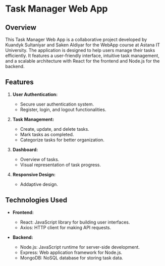 # Task Manager Web App

## Overview

This Task Manager Web App is a collaborative project developed by Kuandyk Sultaniyar and Saken Aldiyar for the WebApp course at Astana IT University. The application is designed to help users manage their tasks efficiently. It features a user-friendly interface, intuitive task management, and a scalable architecture with React for the frontend and Node.js for the backend.

## Features

1. **User Authentication:**
   - Secure user authentication system.
   - Register, login, and logout functionalities.

2. **Task Management:**
   - Create, update, and delete tasks.
   - Mark tasks as completed.
   - Categorize tasks for better organization.

3. **Dashboard:**
   - Overview of tasks.
   - Visual representation of task progress.

4. **Responsive Design:**
   - Addaptive design.

## Technologies Used

- **Frontend:**
  - React: JavaScript library for building user interfaces.
  - Axios: HTTP client for making API requests.

- **Backend:**
  - Node.js: JavaScript runtime for server-side development.
  - Express: Web application framework for Node.js.
  - MongoDB: NoSQL database for storing task data.
